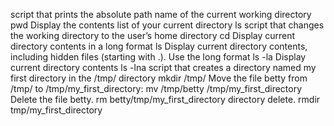 script that prints the absolute path name of the current working directory pwd
Display the contents list of your current directory ls
script that changes the working directory to the user’s home directory cd
Display current directory contents in a long format ls
Display current directory contents, including hidden files (starting with .). Use the long format ls -la
Display current directory contents ls -lna
script that creates a directory named my first directory in the /tmp/ directory mkdir /tmp/
Move the file betty from /tmp/ to /tmp/my_first_directory: mv /tmp/betty /tmp/my_first_directory
Delete the file betty. rm betty/tmp/my_first_directory
directory delete. rmdir tmp/my_first_directory
